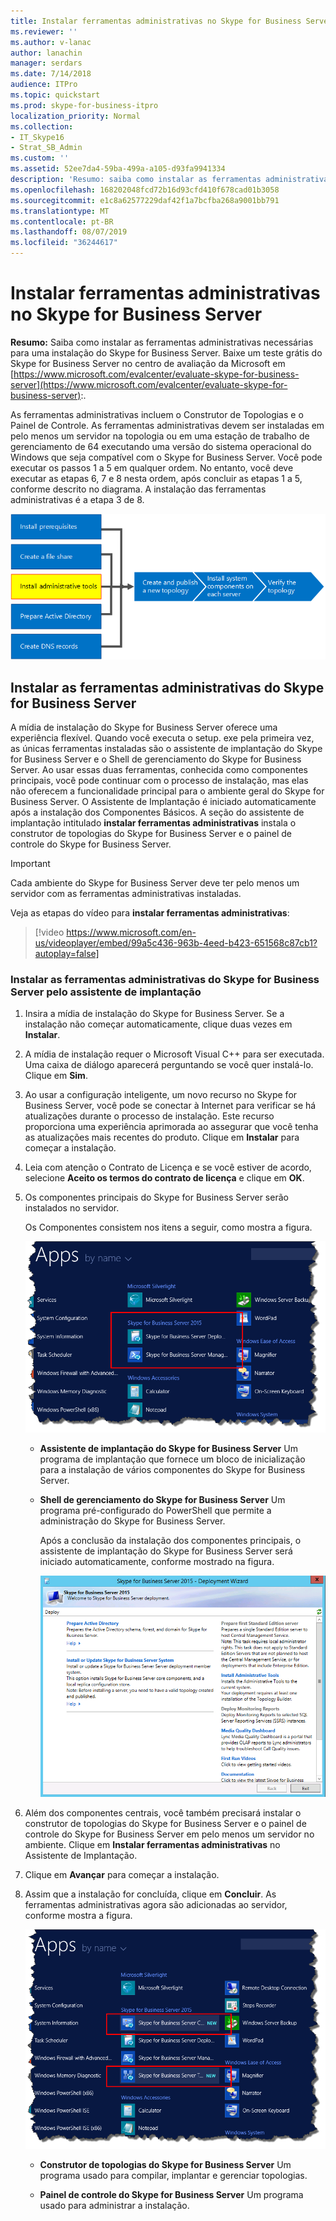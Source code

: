 ```yaml
---
title: Instalar ferramentas administrativas no Skype for Business Server
ms.reviewer: ''
ms.author: v-lanac
author: lanachin
manager: serdars
ms.date: 7/14/2018
audience: ITPro
ms.topic: quickstart
ms.prod: skype-for-business-itpro
localization_priority: Normal
ms.collection:
- IT_Skype16
- Strat_SB_Admin
ms.custom: ''
ms.assetid: 52ee7da4-59ba-499a-a105-d93fa9941334
description: 'Resumo: saiba como instalar as ferramentas administrativas necessárias para uma instalação do Skype for Business Server. Baixe um teste grátis do Skype for Business Server no centro de avaliação da Microsoft em https://www.microsoft.com/evalcenter/evaluate-skype-for-business-server:.'
ms.openlocfilehash: 168202048fcd72b16d93cfd410f678cad01b3058
ms.sourcegitcommit: e1c8a62577229daf42f1a7bcfba268a9001bb791
ms.translationtype: MT
ms.contentlocale: pt-BR
ms.lasthandoff: 08/07/2019
ms.locfileid: "36244617"
---
```

# <a name="install-administrative-tools-in-skype-for-business-server"></a>Instalar ferramentas administrativas no Skype for Business Server
 
**Resumo:** Saiba como instalar as ferramentas administrativas necessárias para uma instalação do Skype for Business Server. Baixe um teste grátis do Skype for Business Server no centro de avaliação da Microsoft em [https://www.microsoft.com/evalcenter/evaluate-skype-for-business-server](https://www.microsoft.com/evalcenter/evaluate-skype-for-business-server):.
  
As ferramentas administrativas incluem o Construtor de Topologias e o Painel de Controle. As ferramentas administrativas devem ser instaladas em pelo menos um servidor na topologia ou em uma estação de trabalho de gerenciamento de 64 executando uma versão do sistema operacional do Windows que seja compatível com o Skype for Business Server. Você pode executar os passos 1 a 5 em qualquer ordem. No entanto, você deve executar as etapas 6, 7 e 8 nesta ordem, após concluir as etapas 1 a 5, conforme descrito no diagrama. A instalação das ferramentas administrativas é a etapa 3 de 8.
  
![Diagrama de visão geral](../../media/d856afe8-4758-432f-bc45-e1956016419a.png)
  
## <a name="install-skype-for-business-server-administrative-tools"></a>Instalar as ferramentas administrativas do Skype for Business Server

A mídia de instalação do Skype for Business Server oferece uma experiência flexível. Quando você executa o setup. exe pela primeira vez, as únicas ferramentas instaladas são o assistente de implantação do Skype for Business Server e o Shell de gerenciamento do Skype for Business Server. Ao usar essas duas ferramentas, conhecida como componentes principais, você pode continuar com o processo de instalação, mas elas não oferecem a funcionalidade principal para o ambiente geral do Skype for Business Server. O Assistente de Implantação é iniciado automaticamente após a instalação dos Componentes Básicos. A seção do assistente de implantação intitulado **instalar ferramentas administrativas** instala o construtor de topologias do Skype for Business Server e o painel de controle do Skype for Business Server.
  
> [!IMPORTANT]
> Cada ambiente do Skype for Business Server deve ter pelo menos um servidor com as ferramentas administrativas instaladas. 
  
Veja as etapas do vídeo para **instalar ferramentas administrativas**:
  
> [!video https://www.microsoft.com/en-us/videoplayer/embed/99a5c436-963b-4eed-b423-651568c87cb1?autoplay=false]
  
### <a name="install-skype-for-business-server-administrative-tools-from-the-deployment-wizard"></a>Instalar as ferramentas administrativas do Skype for Business Server pelo assistente de implantação

1. Insira a mídia de instalação do Skype for Business Server. Se a instalação não começar automaticamente, clique duas vezes em **Instalar**.
    
2. A mídia de instalação requer o Microsoft Visual C++ para ser executada. Uma caixa de diálogo aparecerá perguntando se você quer instalá-lo. Clique em **Sim**.
    
3. Ao usar a configuração inteligente, um novo recurso no Skype for Business Server, você pode se conectar à Internet para verificar se há atualizações durante o processo de instalação. Este recurso proporciona uma experiência aprimorada ao assegurar que você tenha as atualizações mais recentes do produto. Clique em **Instalar** para começar a instalação.
    
4. Leia com atenção o Contrato de Licença e se você estiver de acordo, selecione **Aceito os termos do contrato de licença** e clique em **OK**.
    
5. Os componentes principais do Skype for Business Server serão instalados no servidor. 
    
    Os Componentes consistem nos itens a seguir, como mostra a figura.
    
    ![Componentes Principais na tela de aplicativos.](../../media/0da1d983-4c4b-4b23-a196-c3bdba4857c6.png)
  
   - **Assistente de implantação do Skype for Business Server** Um programa de implantação que fornece um bloco de inicialização para a instalação de vários componentes do Skype for Business Server.
    
   - **Shell de gerenciamento do Skype for Business Server** Um programa pré-configurado do PowerShell que permite a administração do Skype for Business Server.
    
     Após a conclusão da instalação dos componentes principais, o assistente de implantação do Skype for Business Server será iniciado automaticamente, conforme mostrado na figura. 
    
     ![Assistente de Implantação do Skype for Business Server](../../media/310c3437-83f9-48fa-a1e1-9fd09009fe31.png)
  
6. Além dos componentes centrais, você também precisará instalar o construtor de topologias do Skype for Business Server e o painel de controle do Skype for Business Server em pelo menos um servidor no ambiente. Clique em **Instalar ferramentas administrativas** no Assistente de Implantação.
    
7. Clique em **Avançar** para começar a instalação.
    
8. Assim que a instalação for concluída, clique em **Concluir**. As ferramentas administrativas agora são adicionadas ao servidor, conforme mostra a figura.
    
    ![Ferramentas administrativas do Skype for Business Server](../../media/760873dd-9c87-4efb-bf98-7162d876fd18.png)
  
   - **Construtor de topologias do Skype for Business Server** Um programa usado para compilar, implantar e gerenciar topologias.
    
   - **Painel de controle do Skype for Business Server** Um programa usado para administrar a instalação.
    

